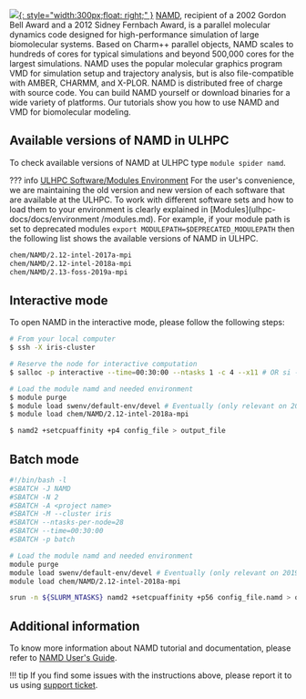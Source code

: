 [![](https://d7umqicpi7263.cloudfront.net/img/product/9615ba9a-d797-4aab-852a-e5c0bc869e44/c85079c9-c6f0-4c93-9576-4b0c7a3eaedf.png){: style="width:300px;float: right;" }](https://www.ks.uiuc.edu/Research/namd/)
[NAMD](https://www.ks.uiuc.edu/Research/namd/), recipient of a 2002 Gordon Bell Award and a 2012 Sidney Fernbach Award,
is a parallel molecular dynamics code designed for high-performance simulation
of large biomolecular systems. Based on Charm++ parallel objects,
NAMD scales to hundreds of cores for typical simulations and beyond 500,000 cores for the largest simulations.
NAMD uses the popular molecular graphics program VMD for simulation setup and
trajectory analysis, but is also file-compatible with AMBER, CHARMM, and X-PLOR.
NAMD is distributed free of charge with source code. You can build NAMD yourself or
download binaries for a wide variety of platforms.
Our tutorials show you how to use NAMD and VMD for biomolecular modeling. 

## Available versions of NAMD in ULHPC
To check available versions of NAMD at ULHPC type `module spider namd`.

??? info [ULHPC Software/Modules Environment](../../environment/modules.md)
     For the user's convenience, we are maintaining the old
     version and new version of each software that are available at
     the ULHPC. To work with different software sets and how to
     load them to your environment is
     clearly explained in [Modules](ulhpc-docs/docs/environment
     /modules.md). For example, if your module path is set to deprecated modules
     `export MODULEPATH=$DEPRECATED_MODULEPATH` then
     the following list shows the available versions of NAMD in ULHPC.
     
```bash
chem/NAMD/2.12-intel-2017a-mpi
chem/NAMD/2.12-intel-2018a-mpi
chem/NAMD/2.13-foss-2019a-mpi
```

## Interactive mode
To open NAMD in the interactive mode, please follow the following steps:

```bash
# From your local computer
$ ssh -X iris-cluster

# Reserve the node for interactive computation
$ salloc -p interactive --time=00:30:00 --ntasks 1 -c 4 --x11 # OR si --x11 [...]

# Load the module namd and needed environment 
$ module purge
$ module load swenv/default-env/devel # Eventually (only relevant on 2019a software environment) 
$ module load chem/NAMD/2.12-intel-2018a-mpi

$ namd2 +setcpuaffinity +p4 config_file > output_file
```

## Batch mode
```bash
#!/bin/bash -l
#SBATCH -J NAMD
#SBATCH -N 2
#SBATCH -A <project name>
#SBATCH -M --cluster iris 
#SBATCH --ntasks-per-node=28
#SBATCH --time=00:30:00
#SBATCH -p batch

# Load the module namd and needed environment 
module purge
module load swenv/default-env/devel # Eventually (only relevant on 2019a software environment) 
module load chem/NAMD/2.12-intel-2018a-mpi

srun -n ${SLURM_NTASKS} namd2 +setcpuaffinity +p56 config_file.namd > output_file
```
## Additional information
To know more information about NAMD tutorial and documentation,
please refer to [NAMD User's Guide](https://www.ks.uiuc.edu/Research/namd/2.14/ug/).

!!! tip
    If you find some issues with the instructions above,
    please report it to us using [support ticket](https://hpc.uni.lu/support).
